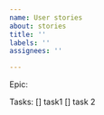 ```yaml
---
name: User stories
about: stories
title: ''
labels: ''
assignees: ''

---
```


Epic: 

Tasks:
[] task1
[] task 2

